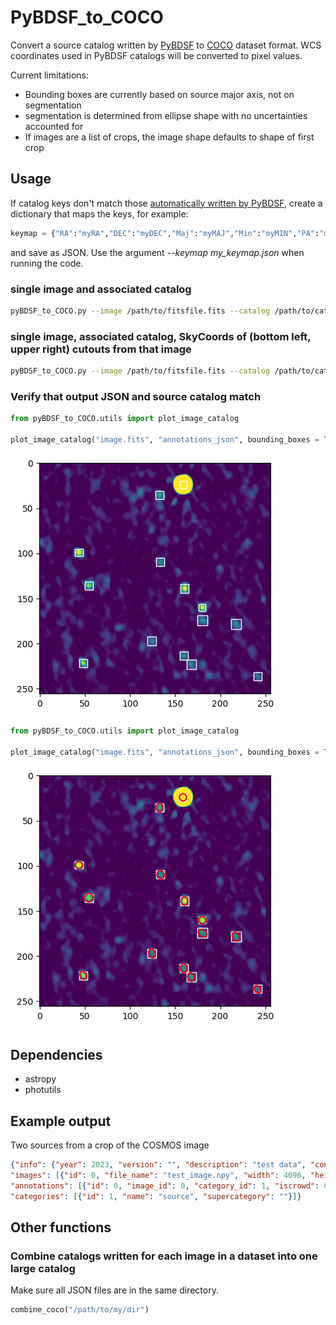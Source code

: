 # PyBDSF_to_COCO

Convert a source catalog written by [PyBDSF](https://pybdsf.readthedocs.io) to [COCO](https://cocodataset.org/#home) dataset format. WCS coordinates used in PyBDSF catalogs will be converted to pixel values.

Current limitations:
- Bounding boxes are currently based on source major axis, not on segmentation
- segmentation is determined from ellipse shape with no uncertainties accounted for
- If images are a list of crops, the image shape defaults to shape of first crop

## Usage

If catalog keys don't match those [automatically written by PyBDSF](https://pybdsf.readthedocs.io/en/latest/write_catalog.html), create a dictionary that maps the keys, for example:

```python
keymap = {"RA":"myRA","DEC":"myDEC","Maj":"myMAJ","Min":"myMIN","PA":"myPA"}
```

and save as JSON. Use the argument _--keymap my_keymap.json_ when running the code.

### single image and associated catalog

```bash
pyBDSF_to_COCO.py --image /path/to/fitsfile.fits --catalog /path/to/catalog.txt --output_file /path/to/catalog_coco.json --category_names source
```

### single image, associated catalog, SkyCoords of (bottom left, upper right) cutouts from that image

```bash
pyBDSF_to_COCO.py --image /path/to/fitsfile.fits --catalog /path/to/catalog.txt --output_file /path/to/catalog_coco.json  --crop_coords /path/to/crop_coords.npy --crop_dir /path/to/image/crops --category_names source 
```

### Verify that output JSON and source catalog match

```python
from pyBDSF_to_COCO.utils import plot_image_catalog

plot_image_catalog("image.fits", "annotations_json", bounding_boxes = True, segmentations = False)
```

![Bounding boxes from catalog overplotted on image](example_bbox.png)


```python
from pyBDSF_to_COCO.utils import plot_image_catalog

plot_image_catalog("image.fits", "annotations_json", bounding_boxes = True, segmentations = True)
```

![eBounding boxes and segmentations from catalog overplotted on image](example_seg_and_box.png)

## Dependencies
- astropy
- photutils

## Example output

Two sources from a crop of the COSMOS image

```json
{"info": {"year": 2023, "version": "", "description": "test data", "contributer": "yours truly", "url": "https://www.mydata.org", "date_created": "2023-05-01T13:44:18.356"}, 
"images": [{"id": 0, "file_name": "test_image.npy", "width": 4096, "height": 4096, "date_captured": "2023-05-01T13:53:07.536", "license": 1.0, "coco_url": "", "flickr_url": ""}],
"annotations": [{"id": 0, "image_id": 0, "category_id": 1, "iscrowd": 0, "area": 64.0, "bbox": [0, 54, 8, 8], "segmentation": [[0, 59, 0, 58, 0, 57, 0, 56, 0, 55, 1, 54, 2, 54, 3, 53, 4, 53, 5, 54, 6, 54, 6, 55, 7, 56, 7, 57, 7, 58, 7, 59, 7, 60, 6, 61, 5, 61, 4, 62, 3, 62, 2, 61, 1, 61, 0, 60, 0, 59, 0, 59]]}, {"id": 1, "image_id": 0, "category_id": 1, "iscrowd": 0, "area": 64.0, "bbox": [24, 208, 8, 8], "segmentation": [[31, 212, 31, 213, 31, 214, 30, 215, 29, 216, 28, 216, 27, 216, 26, 216, 26, 215, 25, 214, 24, 214, 24, 213, 24, 211, 24, 210, 25, 209, 26, 209, 26, 208, 27, 208, 28, 208, 29, 208, 30, 208, 31, 209, 31, 210, 31, 211, 31, 212, 31, 212]]}],
"categories": [{"id": 1, "name": "source", "supercategory": ""}]} 
```

## Other functions

### Combine catalogs written for each image in a dataset into one large catalog

Make sure all JSON files are in the same directory.

```python
combine_coco("/path/to/my/dir")
```